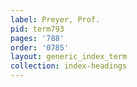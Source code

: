 ```yaml
---
label: Preyer, Prof.
pid: term793
pages: '788'
order: '0785'
layout: generic_index_term
collection: index-headings
---
```

